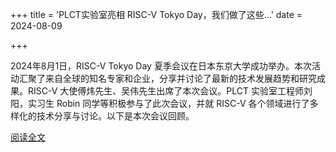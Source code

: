 +++
title = 'PLCT实验室亮相 RISC-V Tokyo Day，我们做了这些…'
date = 2024-08-09

+++

2024年8月1日，RISC-V Tokyo Day 夏季会议在日本东京大学成功举办。本次活动汇聚了来自全球的知名专家和企业，分享并讨论了最新的技术发展趋势和研究成果。RISC-V 大使傅炜先生、吴伟先生出席了本次会议。PLCT 实验室工程师刘阳，实习生 Robin 同学等积极参与了此次会议，并就 RISC-V 各个领域进行了多样化的技术分享与讨论。以下是本次会议回顾。

[阅读全文](https://mp.weixin.qq.com/s/1PofWvfA25RJuwF25Eqk7g)